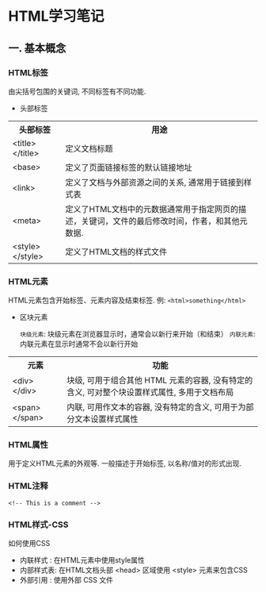 HTML学习笔记
============

## 一. 基本概念

### HTML标签

由尖括号包围的关键词, 不同标签有不同功能.

* 头部标签

<table>
	<tr>
		<th>头部标签</th>
		<th>用途</th>
	</tr>
	<tr>
		<td> &lt;title&gt; &lt;/title&gt; </td>
		<td>定义文档标题</td>
	</tr>
	<tr>
		<td> &lt;base&gt; </td>
		<td>定义了页面链接标签的默认链接地址</td>
	</tr>
	<tr>
		<td> &lt;link&gt; </td>
		<td>定义了文档与外部资源之间的关系, 通常用于链接到样式表</td>
	</tr>
	<tr>
		<td> &lt;meta&gt; </td>
		<td>定义了HTML文档中的元数据通常用于指定网页的描述，关键词，文件的最后修改时间，作者，和其他元数据.</td>
	</tr>
	<tr>
		<td> &lt;style&gt; &lt;/style&gt; </td>
		<td>定义了HTML文档的样式文件</td>
	</tr>
</table>

### HTML元素

HTML元素包含开始标签、元素内容及结束标签. 例: `<html>something</html>`

* 区块元素

	`块级元素`: 块级元素在浏览器显示时，通常会以新行来开始（和结束）
	`内联元素`: 内联元素在显示时通常不会以新行开始

<table>
	<tr>
		<th>元素</th>
		<th>功能</th>		
	</tr>
	<tr>
		<td>&lt;div&gt; &lt;/div&gt;</td>
		<td>
			块级, 可用于组合其他 HTML 元素的容器, 没有特定的含义, 可对整个块设置样式属性, 多用于文档布局
		</td>
	</tr>
		<tr>
		<td>&lt;span&gt; &lt;/span&gt;</td>
		<td>
			内联, 可用作文本的容器, 没有特定的含义, 可用于为部分文本设置样式属性
		</td>
	</tr>
</table>

### HTML属性

用于定义HTML元素的外观等. 一般描述于开始标签, 以名称/值对的形式出现.

### HTML注释

`<!-- This is a comment -->`

### HTML样式-CSS

如何使用CSS

* 内联样式	: 在HTML元素中使用style属性
* 内部样式表: 在HTML文档头部 &lt;head&gt; 区域使用 &lt;style&gt; 元素来包含CSS
* 外部引用	: 使用外部 CSS 文件

